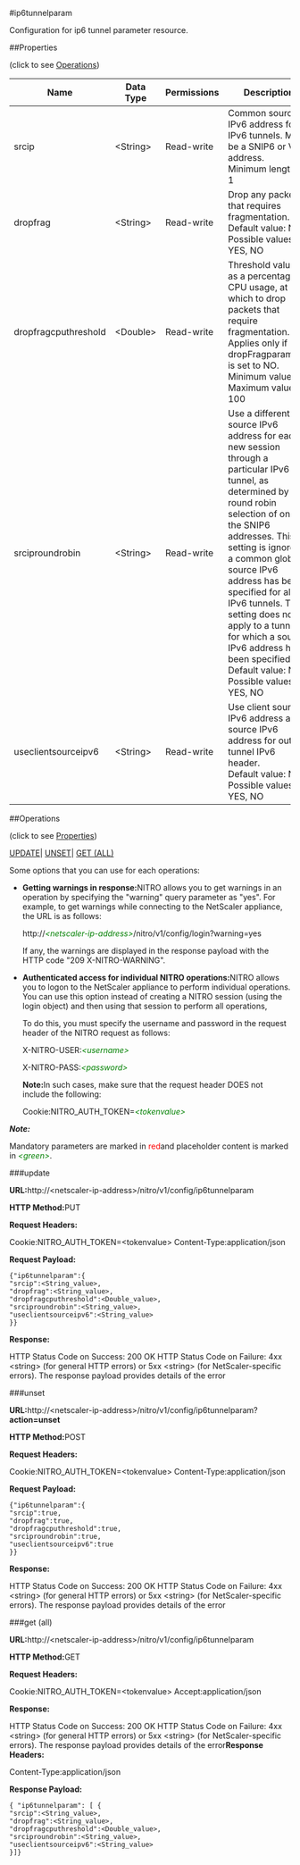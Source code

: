 #ip6tunnelparam

Configuration for ip6 tunnel parameter resource.


##Properties 
<span>(click to see [Operations](#opera))</span>


<table><thead><tr><th>Name</th><th>Data Type</th><th>Permissions</th><th>Description</th></tr></thead><tbody><tr><td>srcip</td><td>&lt;String></td><td>Read-write</td><td>Common source IPv6 address for all IPv6 tunnels. Must be a SNIP6 or VIP6 address.<br>Minimum length = 1</td></tr><tr><td>dropfrag</td><td>&lt;String></td><td>Read-write</td><td>Drop any packet that requires fragmentation.<br>Default value: NO<br>Possible values = YES, NO</td></tr><tr><td>dropfragcputhreshold</td><td>&lt;Double></td><td>Read-write</td><td>Threshold value, as a percentage of CPU usage, at which to drop packets that require fragmentation. Applies only if dropFragparameter is set to NO.<br>Minimum value = 1<br>Maximum value = 100</td></tr><tr><td>srciproundrobin</td><td>&lt;String></td><td>Read-write</td><td>Use a different source IPv6 address for each new session through a particular IPv6 tunnel, as determined by round robin selection of one of the SNIP6 addresses. This setting is ignored if a common global source IPv6 address has been specified for all the IPv6 tunnels. This setting does not apply to a tunnel for which a source IPv6 address has been specified.<br>Default value: NO<br>Possible values = YES, NO</td></tr><tr><td>useclientsourceipv6</td><td>&lt;String></td><td>Read-write</td><td>Use client source IPv6 address as source IPv6 address for outer tunnel IPv6 header.<br>Default value: NO<br>Possible values = YES, NO</td></tr></tbody></table>
##Operations 
<span>(click to see [Properties](#prope))</span>


[UPDATE](#u)| [UNSET](#)| [GET (ALL)](#get-)


Some options that you can use for each operations:
<ul><li><p><b>Getting warnings in response:</b>NITRO allows you to get warnings in an operation by specifying the "warning" query parameter as "yes". For example, to get warnings while connecting to the NetScaler appliance, the URL is as follows:</p><p>http://<span style="color:green;font-style:italic;">&lt;netscaler-ip-address&gt;</span>/nitro/v1/config/login?warning=yes</p><p>If any, the warnings are displayed in the response payload with the HTTP code "209 X-NITRO-WARNING".</p></li><li><p><b>Authenticated access for individual NITRO operations:</b>NITRO allows you to logon to the NetScaler appliance to perform individual operations. You can use this option instead of creating a NITRO session (using the login object) and then using that session to perform all operations,</p><p>To do this, you must specify the username and password in the request header of the NITRO request as follows:</p><p>X-NITRO-USER:<span style="color:green;font-style:italic;">&lt;username&gt;</span></p><p>X-NITRO-PASS:<span style="color:green;font-style:italic;">&lt;password&gt;</span></p><p><b>Note:</b>In such cases, make sure that the request header DOES not include the following:</p><p>Cookie:NITRO_AUTH_TOKEN=<span style="color:green;font-style:italic;">&lt;tokenvalue&gt;</span></p></li></ul>



***Note:*** 
Mandatory parameters are marked in <span style="color:#FF0000;">red</span>and placeholder content is marked in <span style="color:green;font-style:italic">&lt;green&gt;</span>.

###update



<b>URL:</b>http://&lt;netscaler-ip-address&gt;/nitro/v1/config/ip6tunnelparam
<b>HTTP Method:</b>PUT
<b>Request Headers:</b>

Cookie:NITRO_AUTH_TOKEN=&lt;tokenvalue&gt;Content-Type:application/json

<b>Request Payload: </b>```{"ip6tunnelparam":{"srcip":<String_value>,"dropfrag":<String_value>,"dropfragcputhreshold":<Double_value>,"srciproundrobin":<String_value>,"useclientsourceipv6":<String_value>}}```
<b>Response:</b>
HTTP Status Code on Success: 200 OKHTTP Status Code on Failure: 4xx &lt;string&gt; (for general HTTP errors) or 5xx &lt;string&gt; (for NetScaler-specific errors). The response payload provides details of the error


###unset



<b>URL:</b>http://&lt;netscaler-ip-address&gt;/nitro/v1/config/ip6tunnelparam?<b>action=unset</b>
<b>HTTP Method:</b>POST
<b>Request Headers:</b>

Cookie:NITRO_AUTH_TOKEN=&lt;tokenvalue&gt;Content-Type:application/json

<b>Request Payload: </b>```{"ip6tunnelparam":{"srcip":true,"dropfrag":true,"dropfragcputhreshold":true,"srciproundrobin":true,"useclientsourceipv6":true}}```
<b>Response:</b>
HTTP Status Code on Success: 200 OKHTTP Status Code on Failure: 4xx &lt;string&gt; (for general HTTP errors) or 5xx &lt;string&gt; (for NetScaler-specific errors). The response payload provides details of the error


###get (all)



<b>URL:</b>http://&lt;netscaler-ip-address&gt;/nitro/v1/config/ip6tunnelparam
<b>HTTP Method:</b>GET
<b>Request Headers:</b>

Cookie:NITRO_AUTH_TOKEN=&lt;tokenvalue&gt;Accept:application/json

<b>Response:</b>
HTTP Status Code on Success: 200 OKHTTP Status Code on Failure: 4xx &lt;string&gt; (for general HTTP errors) or 5xx &lt;string&gt; (for NetScaler-specific errors). The response payload provides details of the error<b>Response Headers:</b>

Content-Type:application/json

<b>Response Payload: </b>```{ "ip6tunnelparam": [ {"srcip":<String_value>,"dropfrag":<String_value>,"dropfragcputhreshold":<Double_value>,"srciproundrobin":<String_value>,"useclientsourceipv6":<String_value>}]}```



